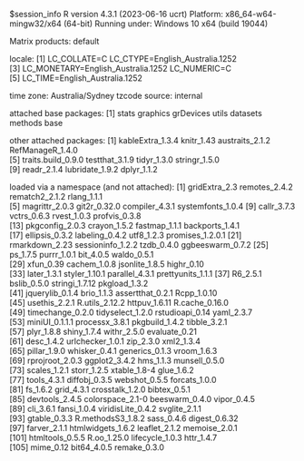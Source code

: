 $session_info
R version 4.3.1 (2023-06-16 ucrt)
Platform: x86_64-w64-mingw32/x64 (64-bit)
Running under: Windows 10 x64 (build 19044)

Matrix products: default


locale:
[1] LC_COLLATE=C                       LC_CTYPE=English_Australia.1252   
[3] LC_MONETARY=English_Australia.1252 LC_NUMERIC=C                      
[5] LC_TIME=English_Australia.1252    

time zone: Australia/Sydney
tzcode source: internal

attached base packages:
[1] stats     graphics  grDevices utils     datasets  methods   base     

other attached packages:
 [1] kableExtra_1.3.4   knitr_1.43         austraits_2.1.2    RefManageR_1.4.0  
 [5] traits.build_0.9.0 testthat_3.1.9     tidyr_1.3.0        stringr_1.5.0     
 [9] readr_2.1.4        lubridate_1.9.2    dplyr_1.1.2       

loaded via a namespace (and not attached):
  [1] gridExtra_2.3     remotes_2.4.2     rematch2_2.1.2    rlang_1.1.1      
  [5] magrittr_2.0.3    git2r_0.32.0      compiler_4.3.1    systemfonts_1.0.4
  [9] callr_3.7.3       vctrs_0.6.3       rvest_1.0.3       profvis_0.3.8    
 [13] pkgconfig_2.0.3   crayon_1.5.2      fastmap_1.1.1     backports_1.4.1  
 [17] ellipsis_0.3.2    labeling_0.4.2    utf8_1.2.3        promises_1.2.0.1 
 [21] rmarkdown_2.23    sessioninfo_1.2.2 tzdb_0.4.0        ggbeeswarm_0.7.2 
 [25] ps_1.7.5          purrr_1.0.1       bit_4.0.5         waldo_0.5.1      
 [29] xfun_0.39         cachem_1.0.8      jsonlite_1.8.5    highr_0.10       
 [33] later_1.3.1       styler_1.10.1     parallel_4.3.1    prettyunits_1.1.1
 [37] R6_2.5.1          bslib_0.5.0       stringi_1.7.12    pkgload_1.3.2    
 [41] jquerylib_0.1.4   brio_1.1.3        assertthat_0.2.1  Rcpp_1.0.10      
 [45] usethis_2.2.1     R.utils_2.12.2    httpuv_1.6.11     R.cache_0.16.0   
 [49] timechange_0.2.0  tidyselect_1.2.0  rstudioapi_0.14   yaml_2.3.7       
 [53] miniUI_0.1.1.1    processx_3.8.1    pkgbuild_1.4.2    tibble_3.2.1     
 [57] plyr_1.8.8        shiny_1.7.4       withr_2.5.0       evaluate_0.21    
 [61] desc_1.4.2        urlchecker_1.0.1  zip_2.3.0         xml2_1.3.4       
 [65] pillar_1.9.0      whisker_0.4.1     generics_0.1.3    vroom_1.6.3      
 [69] rprojroot_2.0.3   ggplot2_3.4.2     hms_1.1.3         munsell_0.5.0    
 [73] scales_1.2.1      storr_1.2.5       xtable_1.8-4      glue_1.6.2       
 [77] tools_4.3.1       diffobj_0.3.5     webshot_0.5.5     forcats_1.0.0    
 [81] fs_1.6.2          grid_4.3.1        crosstalk_1.2.0   bibtex_0.5.1     
 [85] devtools_2.4.5    colorspace_2.1-0  beeswarm_0.4.0    vipor_0.4.5      
 [89] cli_3.6.1         fansi_1.0.4       viridisLite_0.4.2 svglite_2.1.1    
 [93] gtable_0.3.3      R.methodsS3_1.8.2 sass_0.4.6        digest_0.6.32    
 [97] farver_2.1.1      htmlwidgets_1.6.2 leaflet_2.1.2     memoise_2.0.1    
[101] htmltools_0.5.5   R.oo_1.25.0       lifecycle_1.0.3   httr_1.4.7       
[105] mime_0.12         bit64_4.0.5       remake_0.3.0     

